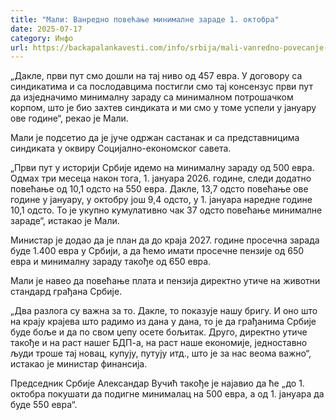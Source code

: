 ```yaml
---
title: "Мали: Ванредно повећање минималне зараде 1. октобра"
date: 2025-07-17
category: Инфо
url: https://backapalankavesti.com/info/srbija/mali-vanredno-povecanje-minimalne-zarade-1-oktobra/
---
```


„Дакле, први пут смо дошли на тај ниво од 457 евра. У договору са синдикатима и са послодавцима постигли смо тај консензус први пут да изједначимо минималну зараду са минималном потрошачком корпом, што је био захтев синдиката и ми смо у томе успели у јануару ове године“, рекао је Мали.

Мали је подсетио да је јуче одржан састанак и са представницима синдиката у оквиру Социјално-економског савета.

„Први пут у историји Србије идемо на минималну зараду од 500 евра. Одмах три месеца након тога, 1. јануара 2026. године, следи додатно повећање од 10,1 одсто на 550 евра. Дакле, 13,7 одсто повећање ове године у јануару, у октобру још 9,4 одсто, у 1. јануара наредне године 10,1 одсто. То је укупно кумулативно чак 37 одсто повећање минималне зараде“, истакао је Мали.

Министар је додао да је план да до краја 2027. године просечна зарада буде 1.400 евра у Србији, а да ћемо имати просечне пензије од 650 евра и минималну зараду такође од 650 евра.

Мали је навео да повећање плата и пензија директно утиче на животни стандард грађана Србије.

„Два разлога су важна за то. Дакле, то показује нашу бригу. И оно што на крају крајева што радимо из дана у дана, то је да грађанима Србије буде боље и да по свом џепу осете бољитак. Друго, директно утиче такође и на раст нашег БДП-а, на раст наше економије, једноставно људи троше тај новац, купују, путују итд., што је за нас веома важно“, истакао је министар финансија.

Председник Србије Александар Вучић такође је најавио да ће „до 1. октобра покушати да подигне минималац на 500 евра, а од 1. јануара да буде 550 евра“.
